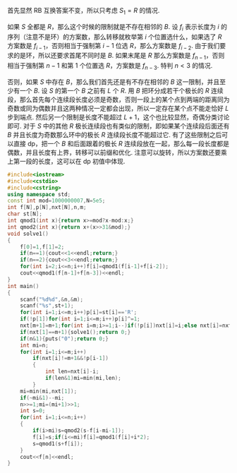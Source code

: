 首先显然 RB 互换答案不变，所以只考虑 $S_1=R$ 的情况. 

如果 $S$ 全都是 $R$，那么这个时候的限制就是不存在相邻的 $B$. 设 $f_i$ 表示长度为 $i$ 的序列（注意不是环）的方案数，那么转移就枚举第 $i$ 个位置选什么，如果选了 $R$ 方案数是 $f_{i-1}$，否则相当于强制第 $i-1$ 位选 $R$，那么方案数是 $f_{i-2}$. 由于我们要求的是环，所以还要求首尾不同时是 $B$. 如果末尾是 $R$ 那么方案数是 $f_{n-1}$，否则相当于强制第 $n-1$ 和第 $1$ 个位置选 $R$，方案数是 $f_{n-3}$. 特判 $n<3$ 的情况.

否则，如果 $S$ 中存在 $B$，那么我们首先还是有不存在相邻的 $B$ 这一限制，并且至少有一个 $B$. 设 $S$ 的第一个 $B$ 之前有 $L$ 个 $R$. 用 $B$ 把环分成若干个极长的 $R$ 连续段，那么首先每个连续段长度必须是奇数，否则一段上的某个点到两端的距离同为奇数或同为偶数并且这两种情况一定都会出现，所以一定存在某个点不能走恰好 $L$ 步到端点. 然后另一个限制是长度不能超过 $L+1$，这个也比较显然，奇偶分类讨论即可. 对于 $S$ 中的其他 $R$ 极长连续段也有类似的限制，即如果某个连续段后面还有 $B$ 并且长度为奇数那么环中的极长 $R$ 连续段长度不能超过它. 有了这些限制之后可以直接 dp，把一个 $B$ 和后面跟着的极长 $R$ 连续段放在一起，那么每一段长度都是偶数，并且长度有上界，转移可以前缀和优化. 注意可以旋转，所以方案数还要乘上第一段的长度，这可以在 dp 初值中体现.

```cpp
#include<iostream>
#include<cstdio>
#include<cstring>
using namespace std;
const int mod=1000000007,N=5e5;
int f[N],p[N],nxt[N],n,m;
char st[N];
int qmod1(int x){return x>=mod?x-mod:x;}
int qmod2(int x){return x+(x>>31&mod);}
void solve1()
{
    f[0]=1,f[1]=2;
    if(n==1){cout<<1<<endl;return;}
    if(n==2){cout<<3<<endl;return;}
    for(int i=2;i<=n;i++)f[i]=qmod1(f[i-1]+f[i-2]);
    cout<<qmod1(f[n-1]+f[n-3])<<endl;
}
int main()
{
    scanf("%d%d",&n,&m);
    scanf("%s",st+1);
    for(int i=1;i<=m;i++)p[i]=st[i]=='R';
    if(!p[1])for(int i=1;i<=m;i++)p[i]^=1;
    nxt[m+1]=m+1;for(int i=m;i>=1;i--)if(!p[i])nxt[i]=i;else nxt[i]=nxt[i+1];
    if(nxt[1]==m+1){solve1();return 0;}
    if(n&1){puts("0");return 0;}
    int mi=n;
    for(int i=1;i<=m;i++)
        if(nxt[i]!=m+1&&!p[i-1])
        {
            int len=nxt[i]-i;
            if(len&1)mi=min(mi,len);
        }
    mi=min(mi,nxt[1]);
    if(~mi&1)--mi;
    n>>=1;mi=(mi+1)>>1;
    int s=0;
    for(int i=1;i<=n;i++)
    {
        if(i>mi)s=qmod2(s-f[i-mi-1]);
        f[i]=s;if(i<=mi)f[i]=qmod1(f[i]+i*2);
        s=qmod1(s+f[i]);
    }
    cout<<f[n]<<endl;
}
```